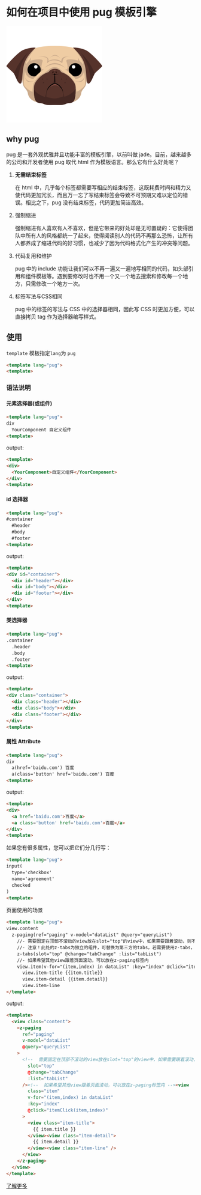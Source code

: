 <!--
 * @Author: cest
 * @Date: 2022-08-17 04:46:01
 * @LastEditTime: 2022-08-17 15:38:40
 * @LastEditors: cest
 * @FilePath: /docs/pug/如何在项目中使用pug模板引擎.md
 * @Description: 编辑描述内容
-->

# 如何在项目中使用 pug 模板引擎

![pug](./pug-logo.svg 'pug')

## why pug

pug 是一套外观优雅并且功能丰富的模板引擎，以前叫做 jade。目前，越来越多的公司和开发者使用 pug 取代 html 作为模板语言。那么它有什么好处呢？

1. **无需结束标签**

   在 html 中，几乎每个标签都需要写相应的结束标签，这既耗费时间和精力又使代码更加冗长，而且万一忘了写结束标签会导致不可预期又难以定位的错误。相比之下，pug 没有结束标签，代码更加简洁高效。

2. 强制缩进

   强制缩进有人喜欢有人不喜欢，但是它带来的好处却是无可置疑的：它使得团队中所有人的风格都统一了起来，使得阅读别人的代码不再那么恐怖，让所有人都养成了缩进代码的好习惯，也减少了因为代码格式化产生的冲突等问题。

3. 代码复用和维护

   pug 中的 include 功能让我们可以不再一遍又一遍地写相同的代码，如头部引用和组件模板等。遇到要修改时也不用一个又一个地去搜索和修改每一个地方，只需修改一个地方一次。

4. 标签写法与CSS相同

   pug 中的标签的写法与 CSS 中的选择器相同，因此写 CSS 时更加方便，可以直接拷贝 tag 作为选择器编写样式。

## 使用

`template` 模板指定`lang`为 `pug`

```html
<template lang="pug">
<template>
```

### 语法说明

#### 元素选择器(或组件)

```html
<template lang="pug">
div
  YourComponent 自定义组件
<template>
```

output:

```html
<template>
<div>
  <YourComponent>自定义组件</YourComponent>  
</div>
<template>
```

#### id 选择器

```html
<template lang="pug">
#container
  #header
  #body
  #footer
<template>
```

output:

```html
<template>
<div id="container">
  <div id="header"></div>
  <div id="body"></div> 
  <div id="footer"></div>   
</div>
<template>
```

#### 类选择器

```html
<template lang="pug">
.container
  .header
  .body
  .footer
<template>
```

output:

```html
<template>
<div class="container">
  <div class="header"></div>
  <div class="body"></div> 
  <div class="footer"></div>   
</div>
<template>
```

#### 属性 Attribute

```html
<template lang="pug">
div  
  a(href='baidu.com') 百度
  a(class='button' href='baidu.com') 百度
<template>
```

output:

```html
<template>
<div>
  <a href='baidu.com'>百度</a>
  <a class='button' href='baidu.com'>百度</a>  
</div>
<template>
```

如果您有很多属性，您可以把它们分几行写：

```html
<template lang="pug">
input(
  type='checkbox'
  name='agreement'
  checked
)
<template>
```

页面使用的场景

```html
<template lang="pug">
view.content
  z-paging(ref="paging" v-model="dataList" @query="queryList")
    //- 需要固定在顶部不滚动的view放在slot="top"的view中，如果需要跟着滚动，则不要设置slot="top"
    //- 注意！此处的z-tabs为独立的组件，可替换为第三方的tabs，若需要使用z-tabs，请在插件市场搜索z-tabs并引入，否则会报插件找不到的错误
    z-tabs(slot="top" @change="tabChange" :list="tabList")
    //- 如果希望其他view跟着页面滚动，可以放在z-paging标签内
    view.item(v-for="(item,index) in dataList" :key="index" @click="itemClick(item,index)")
      view.item-title {{item.title}}
      view.item-detail {{item.detail}}
      view.item-line
</template>
```

output:

```html
<template>
  <view class="content">
    <z-paging
      ref="paging"
      v-model="dataList"
      @query="queryList"
    >
      <!--  需要固定在顶部不滚动的view放在slot="top"的view中，如果需要跟着滚动，则不要设置slot="top" --><!--  注意！此处的z-tabs为独立的组件，可替换为第三方的tabs，若需要使用z-tabs，请在插件市场搜索z-tabs并引入，否则会报插件找不到的错误 --><z-tabs
        slot="top"
        @change="tabChange"
        :list="tabList"
      /><!--  如果希望其他view跟着页面滚动，可以放在z-paging标签内 --><view
        class="item"
        v-for="(item,index) in dataList"
        :key="index"
        @click="itemClick(item,index)"
      >
        <view class="item-title">
          {{ item.title }}
        </view><view class="item-detail">
          {{ item.detail }}
        </view><view class="item-line" />
      </view>
    </z-paging>
  </view>
</template>
```

[了解更多](https://pugjs.org/zh-cn/api/getting-started.html)
